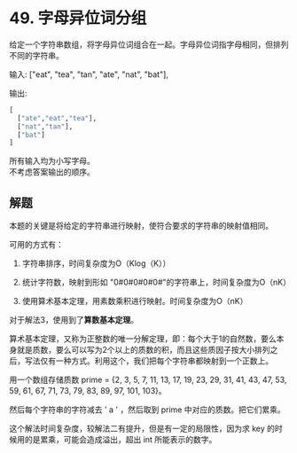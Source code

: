 # 49. 字母异位词分组

给定一个字符串数组，将字母异位词组合在一起。字母异位词指字母相同，但排列不同的字符串。

输入: ["eat", "tea", "tan", "ate", "nat", "bat"],

输出:

```python
[
  ["ate","eat","tea"],
  ["nat","tan"],
  ["bat"]
]
```

所有输入均为小写字母。\
不考虑答案输出的顺序。

## 解题

本题的关键是将给定的字符串进行映射，使符合要求的字符串的映射值相同。

可用的方式有：

1. 字符串排序，时间复杂度为O（Klog（K））

2. 统计字符数，映射到形如 "0#0#0#0#0#"的字符串上，时间复杂度为O（nK）

3. 使用算术基本定理，用素数乘积进行映射。时间复杂度为O（nK）

对于解法3，使用到了**算数基本定理**。

算术基本定理，又称为正整数的唯一分解定理，即：每个大于1的自然数，要么本身就是质数，要么可以写为2个以上的质数的积，而且这些质因子按大小排列之后，写法仅有一种方式。利用这个，我们把每个字符串都映射到一个正数上。

用一个数组存储质数 prime = {2, 3, 5, 7, 11, 13, 17, 19, 23, 29, 31, 41, 43, 47, 53, 59, 61, 67, 71, 73, 79, 83, 89, 97, 101, 103}。

然后每个字符串的字符减去 ' a ' ，然后取到 prime 中对应的质数。把它们累乘。

这个解法时间复杂度，较解法二有提升，但是有一定的局限性，因为求 key 的时候用的是累乘，可能会造成溢出，超出 int 所能表示的数字。
